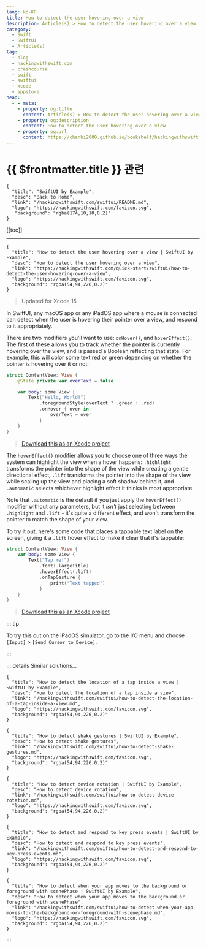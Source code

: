 ```yaml
---
lang: ko-KR
title: How to detect the user hovering over a view
description: Article(s) > How to detect the user hovering over a view
category:
  - Swift
  - SwiftUI
  - Article(s)
tag: 
  - blog
  - hackingwithswift.com
  - crashcourse
  - swift
  - swiftui
  - xcode
  - appstore
head:
  - - meta:
    - property: og:title
      content: Article(s) > How to detect the user hovering over a view
    - property: og:description
      content: How to detect the user hovering over a view
    - property: og:url
      content: https://chanhi2000.github.io/bookshelf/hackingwithswift.com/swiftui/how-to-detect-the-user-hovering-over-a-view.html
---
```


# {{ $frontmatter.title }} 관련

```component VPCard
{
  "title": "SwiftUI by Example",
  "desc": "Back to Home",
  "link": "/hackingwithswift.com/swiftui/README.md",
  "logo": "https://hackingwithswift.com/favicon.svg",
   "background": "rgba(174,10,10,0.2)"
}
```

[[toc]]

---

```component VPCard
{
  "title": "How to detect the user hovering over a view | SwiftUI by Example",
  "desc": "How to detect the user hovering over a view",
  "link": "https://hackingwithswift.com/quick-start/swiftui/how-to-detect-the-user-hovering-over-a-view",
  "logo": "https://hackingwithswift.com/favicon.svg",
  "background": "rgba(54,94,226,0.2)"
}
```

> Updated for Xcode 15

In SwiftUI, any macOS app or any iPadOS app where a mouse is connected can detect when the user is hovering their pointer over a view, and respond to it appropriately.

There are two modifiers you'll want to use: `onHover()`, and `hoverEffect()`. The first of these allows you to track whether the pointer is currently hovering over the view, and is passed a Boolean reflecting that state. For example, this will color some text red or green depending on whether the pointer is hovering over it or not:

```swift
struct ContentView: View {
    @State private var overText = false

    var body: some View {
        Text("Hello, World!")
            .foregroundStyle(overText ? .green : .red)
            .onHover { over in
                overText = over
            }
    }
}
```

> [<FontIcon icon="fas fa-file-zipper"/>Download this as an Xcode project](https://hackingwithswift.com/files/projects/swiftui/how-to-detect-the-user-hovering-over-a-view-1.zip)

<VidStack src="https://hackingwithswift.com/img/books/quick-start/swiftui/how-to-detect-the-user-hovering-over-a-view-1~dark.mp4" />

The `hoverEffect()` modifier allows you to choose one of three ways the system can highlight the view when a hover happens: `.highlight` transforms the pointer into the shape of the view while creating a gentle directional effect, `.lift` transforms the pointer into the shape of the view while scaling up the view and placing a soft shadow behind it, and `.automatic` selects whichever highlight effect it thinks is most appropriate.

Note that `.automatic` is the default if you just apply the `hoverEffect()` modifier without any parameters, but it *isn't* just selecting between `.highlight` and `.lift` - it's quite a different effect, and won't transform the pointer to match the shape of your view.

To try it out, here's some code that places a tappable text label on the screen, giving it a `.lift` hover effect to make it clear that it's tappable:

```swift
struct ContentView: View {
    var body: some View {
        Text("Tap me!")
            .font(.largeTitle)
            .hoverEffect(.lift)
            .onTapGesture {
                print("Text tapped")
            }
    }
}
```

> [<FontIcon icon="fas fa-file-zipper"/>Download this as an Xcode project](https://hackingwithswift.com/files/projects/swiftui/how-to-detect-the-user-hovering-over-a-view-2.zip)

<VidStack src="https://hackingwithswift.com/img/books/quick-start/swiftui/how-to-detect-the-user-hovering-over-a-view-2~dark.mp4" />

::: tip

To try this out on the iPadOS simulator, go to the I/O menu and choose <FontIcon icon="iconfont icon-select"/>`[Input]` > `[Send Cursor to Device]`.

:::

::: details Similar solutions…

```component VPCard
{
  "title": "How to detect the location of a tap inside a view | SwiftUI by Example",
  "desc": "How to detect the location of a tap inside a view",
  "link": "/hackingwithswift.com/swiftui/how-to-detect-the-location-of-a-tap-inside-a-view.md",
  "logo": "https://hackingwithswift.com/favicon.svg",
  "background": "rgba(54,94,226,0.2)"
}
```

```component VPCard
{
  "title": "How to detect shake gestures | SwiftUI by Example",
  "desc": "How to detect shake gestures",
  "link": "/hackingwithswift.com/swiftui/how-to-detect-shake-gestures.md",
  "logo": "https://hackingwithswift.com/favicon.svg",
  "background": "rgba(54,94,226,0.2)"
}
```

```component VPCard
{
  "title": "How to detect device rotation | SwiftUI by Example",
  "desc": "How to detect device rotation",
  "link": "/hackingwithswift.com/swiftui/how-to-detect-device-rotation.md",
  "logo": "https://hackingwithswift.com/favicon.svg",
  "background": "rgba(54,94,226,0.2)"
}
```

```component VPCard
{
  "title": "How to detect and respond to key press events | SwiftUI by Example",
  "desc": "How to detect and respond to key press events",
  "link": "/hackingwithswift.com/swiftui/how-to-detect-and-respond-to-key-press-events.md",
  "logo": "https://hackingwithswift.com/favicon.svg",
  "background": "rgba(54,94,226,0.2)"
}
```

```component VPCard
{
  "title": "How to detect when your app moves to the background or foreground with scenePhase | SwiftUI by Example",
  "desc": "How to detect when your app moves to the background or foreground with scenePhase",
  "link": "/hackingwithswift.com/swiftui/how-to-detect-when-your-app-moves-to-the-background-or-foreground-with-scenephase.md",
  "logo": "https://hackingwithswift.com/favicon.svg",
  "background": "rgba(54,94,226,0.2)"
}
```

:::

